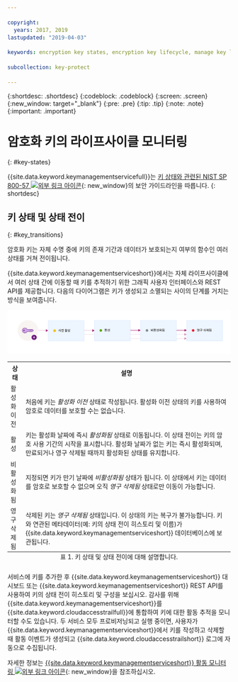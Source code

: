 ```yaml
---

copyright:
  years: 2017, 2019
lastupdated: "2019-04-03"

keywords: encryption key states, encryption key lifecycle, manage key lifecycle

subcollection: key-protect

---
```


{:shortdesc: .shortdesc}
{:codeblock: .codeblock}
{:screen: .screen}
{:new_window: target="_blank"}
{:pre: .pre}
{:tip: .tip}
{:note: .note}
{:important: .important}

# 암호화 키의 라이프사이클 모니터링
{: #key-states}

{{site.data.keyword.keymanagementservicefull}}는 [키 상태와 관련된 NIST SP 800-57 ![외부 링크 아이콘](../../../icons/launch-glyph.svg "외부 링크 아이콘")](https://www.nist.gov/publications/recommendation-key-management-part-1-general-0){: new_window}의 보안 가이드라인을 따릅니다.
{: shortdesc}

## 키 상태 및 상태 전이
{: #key_transitions}

암호화 키는 자체 수명 중에 키의 존재 기간과 데이터가 보호되는지 여부의 함수인 여러 상태를 거쳐 전이됩니다. 

{{site.data.keyword.keymanagementserviceshort}}에서는 자체 라이프사이클에서 여러 상태 간에 이동할 때 키를 추적하기 위한 그래픽 사용자 인터페이스와 REST API를 제공합니다. 다음의 다이어그램은 키가 생성되고 소멸되는 사이의 단계를 거치는 방식을 보여줍니다.

![다이어그램은 다음 정의 표에 설명된 것과 동일한 컴포넌트를 보여줍니다.](../images/key-states_min.svg)

<table>
  <tr>
    <th>상태</th>
    <th>설명</th>
  </tr>
  <tr>
    <td>활성화 이전</td>
    <td>처음에 키는 <i>활성화 이전</i> 상태로 작성됩니다. 활성화 이전 상태의 키를 사용하여 암호로 데이터를 보호할 수는 없습니다.</td>
  </tr>
  <tr>
    <td>활성</td>
    <td>키는 활성화 날짜에 즉시 <i>활성화됨</i> 상태로 이동됩니다. 이 상태 전이는 키의 암호 사용 기간의 시작을 표시합니다. 활성화 날짜가 없는 키는 즉시 활성화되며, 만료되거나 영구 삭제될 때까지 활성화된 상태를 유지합니다.</td>
  </tr>
  <tr>
    <td>비활성화됨</td>
    <td>지정되면 키가 만기 날짜에 <i>비활성화됨</i> 상태가 됩니다. 이 상태에서 키는 데이터를 암호로 보호할 수 없으며 오직 <i>영구 삭제됨</i> 상태로만 이동이 가능합니다.</td>
  </tr>
  <tr>
    <td>영구 삭제됨</td>
    <td>삭제된 키는 <i>영구 삭제됨</i> 상태입니다. 이 상태의 키는 복구가 불가능합니다. 키와 연관된 메타데이터(예: 키의 상태 전이 히스토리 및 이름)가 {{site.data.keyword.keymanagementserviceshort}} 데이터베이스에 보관됩니다. </td>
  </tr>
  <caption style="caption-side:bottom;">표 1. 키 상태 및 상태 전이에 대해 설명합니다.</caption>
</table>

서비스에 키를 추가한 후 {{site.data.keyword.keymanagementserviceshort}} 대시보드 또는 {{site.data.keyword.keymanagementserviceshort}} REST API를 사용하여 키의 상태 전이 히스토리 및 구성을 보십시오. 감사를 위해 {{site.data.keyword.keymanagementserviceshort}}를 {{site.data.keyword.cloudaccesstrailfull}}에 통합하여 키에 대한 활동 추적을 모니터할 수도 있습니다. 두 서비스 모두 프로비저닝되고 실행 중이면, 사용자가 {{site.data.keyword.keymanagementserviceshort}}에서 키를 작성하고 삭제할 때 활동 이벤트가 생성되고 {{site.data.keyword.cloudaccesstrailshort}} 로그에 자동으로 수집됩니다. 

자세한 정보는 [{{site.data.keyword.keymanagementserviceshort}} 활동 모니터링 ![외부 링크 아이콘](../../../icons/launch-glyph.svg "외부 링크 아이콘")](/docs/services/cloud-activity-tracker?topic=cloud-activity-tracker-kp){: new_window}을 참조하십시오.
